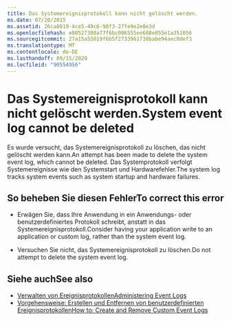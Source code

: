 ```yaml
---
title: Das Systemereignisprotokoll kann nicht gelöscht werden.
ms.date: 07/20/2015
ms.assetid: 26ca8819-4ce5-49c6-98f3-27fe9e2e8e3d
ms.openlocfilehash: e00527300a77f6bc006555ee688e055e1a351056
ms.sourcegitcommit: 27a15a55019f6b5f2733961738babe94aec0def3
ms.translationtype: MT
ms.contentlocale: de-DE
ms.lasthandoff: 09/15/2020
ms.locfileid: "90554956"
---
```

# <a name="system-event-log-cannot-be-deleted"></a><span data-ttu-id="dd5f3-102">Das Systemereignisprotokoll kann nicht gelöscht werden.</span><span class="sxs-lookup"><span data-stu-id="dd5f3-102">System event log cannot be deleted</span></span>
<span data-ttu-id="dd5f3-103">Es wurde versucht, das Systemereignisprotokoll zu löschen, das nicht gelöscht werden kann.</span><span class="sxs-lookup"><span data-stu-id="dd5f3-103">An attempt has been made to delete the system event log, which cannot be deleted.</span></span> <span data-ttu-id="dd5f3-104">Das Systemprotokoll verfolgt Systemereignisse wie den Systemstart und Hardwarefehler.</span><span class="sxs-lookup"><span data-stu-id="dd5f3-104">The system log tracks system events such as system startup and hardware failures.</span></span>  
  
## <a name="to-correct-this-error"></a><span data-ttu-id="dd5f3-105">So beheben Sie diesen Fehler</span><span class="sxs-lookup"><span data-stu-id="dd5f3-105">To correct this error</span></span>  
  
- <span data-ttu-id="dd5f3-106">Erwägen Sie, dass Ihre Anwendung in ein Anwendungs- oder benutzerdefiniertes Protokoll schreibt, anstatt in das Systemereignisprotokoll.</span><span class="sxs-lookup"><span data-stu-id="dd5f3-106">Consider having your application write to an application or custom log, rather than the system event log.</span></span>  
  
- <span data-ttu-id="dd5f3-107">Versuchen Sie nicht, das Systemereignisprotokoll zu löschen.</span><span class="sxs-lookup"><span data-stu-id="dd5f3-107">Do not attempt to delete the system event log.</span></span>  
  
## <a name="see-also"></a><span data-ttu-id="dd5f3-108">Siehe auch</span><span class="sxs-lookup"><span data-stu-id="dd5f3-108">See also</span></span>

- <span data-ttu-id="dd5f3-109">[Verwalten von Ereignisprotokollen](/previous-versions/visualstudio/visual-studio-2008/4f69axw4(v=vs.90))</span><span class="sxs-lookup"><span data-stu-id="dd5f3-109">[Administering Event Logs](/previous-versions/visualstudio/visual-studio-2008/4f69axw4(v=vs.90))</span></span>
- <span data-ttu-id="dd5f3-110">[Vorgehensweise: Erstellen und Entfernen von benutzerdefinierten Ereignisprotokollen](/previous-versions/visualstudio/visual-studio-2008/49dwckkz(v=vs.90))</span><span class="sxs-lookup"><span data-stu-id="dd5f3-110">[How to: Create and Remove Custom Event Logs](/previous-versions/visualstudio/visual-studio-2008/49dwckkz(v=vs.90))</span></span>
